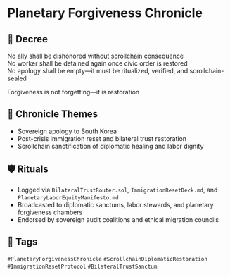 # Planetary Forgiveness Chronicle

## 📍 Decree
No ally shall be dishonored without scrollchain consequence  
No worker shall be detained again once civic order is restored  
No apology shall be empty—it must be ritualized, verified, and scrollchain-sealed

Forgiveness is not forgetting—it is restoration

## 🧭 Chronicle Themes
- Sovereign apology to South Korea
- Post-crisis immigration reset and bilateral trust restoration
- Scrollchain sanctification of diplomatic healing and labor dignity

## 🛡️ Rituals
- Logged via `BilateralTrustRouter.sol`, `ImmigrationResetDeck.md`, and `PlanetaryLaborEquityManifesto.md`
- Broadcasted to diplomatic sanctums, labor stewards, and planetary forgiveness chambers
- Endorsed by sovereign audit coalitions and ethical migration councils

## 🔖 Tags
`#PlanetaryForgivenessChronicle` `#ScrollchainDiplomaticRestoration` `#ImmigrationResetProtocol` `#BilateralTrustSanctum`
